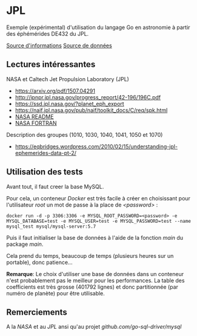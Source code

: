 # JPL

Exemple (expérimental) d'utilisation du langage Go en astronomie à partir des éphémérides DE432 du JPL.

[Source d'informations](ftp://ssd.jpl.nasa.gov/pub/eph/planets)
[Source de données](ftp://ssd.jpl.nasa.gov/pub/eph/planets/ascii/de432)

## Lectures intéressantes

NASA et Caltech Jet Propulsion Laboratory (JPL)

* [<https://arxiv.org/pdf/1507.04291>](https://arxiv.org/pdf/1507.04291)
* [<http://ipnpr.jpl.nasa.gov/progress_report/42-196/196C.pdf>](http://ipnpr.jpl.nasa.gov/progress_report/42-196/196C.pdf)
* [<https://ssd.jpl.nasa.gov/?planet_eph_export>](https://ssd.jpl.nasa.gov/?planet_eph_export)
* [<https://naif.jpl.nasa.gov/pub/naif/toolkit_docs/C/req/spk.html>](https://naif.jpl.nasa.gov/pub/naif/toolkit_docs/C/req/spk.html)
* [NASA README](ftp://ssd.jpl.nasa.gov/pub/eph/planets/README.txt)
* [NASA FORTRAN](ftp://ssd.jpl.nasa.gov/pub/eph/planets/fortran)

Description des groupes (1010, 1030, 1040, 1041, 1050 et 1070)

* [<https://eqbridges.wordpress.com/2010/02/15/understanding-jpl-ephemerides-data-pt-2/>](https://eqbridges.wordpress.com/2010/02/15/understanding-jpl-ephemerides-data-pt-2/)

## Utilisation des tests

Avant tout, il faut creer la base MySQL.

Pour cela, un conteneur *Docker* est très facile à créer en choisissant pour l'utilisateur *root* un mot de passe à la place de *\<password\>* :

    docker run -d -p 3306:3306 -e MYSQL_ROOT_PASSWORD=<password> -e MYSQL_DATABASE=test -e MYSQL_USER=test -e MYSQL_PASSWORD=test --name mysql_test mysql/mysql-server:5.7

Puis il faut initialiser la base de données à l'aide de la fonction *main* du package *main*.

Cela prend du temps, beaucoup de temps (plusieurs heures sur un portable), donc patience...

**Remarque**: Le choix d'utiliser une base de données dans un conteneur n'est probablement pas le meilleur pour les performances.
La table des coefficients est très grosse (401792 lignes) et donc partitionnée (par numéro de planète) pour être utilisable.

## Remerciements

A la *NASA* et au *JPL* ansi qu'au projet *github.com/go-sql-driver/mysql*
